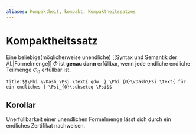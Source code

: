 ```yaml
---
aliases: Kompaktheit, kompakt, Kompaktheitssatzes
---
```

$\newcommand{\f}[1]{\mathcal{#1}}\newcommand{\F}[1]{\mathfrak{#1}}\newcommand{\b}[1]{\mathbb{#1}}$
# Kompaktheitssatz 
Eine beliebige(möglicherweise unendliche) [[Syntax und Semantik der AL|Formelmenge]] $\Phi$ ist **genau dann** erfüllbar, wenn jede endliche endliche Teilmenge $\Phi_0$ erfüllbar ist.
```ad-abstract
title:$$\Phi \vDash \Psi \text{ gdw. } \Phi_{0}\vDash\Psi \text{ für ein endliches } \Psi_{0}\subseteq \Psi$$
```

## Korollar
Unerfüllbarkeit einer unendlichen Formelmenge lässt sich durch ein endliches Zertifikat nachweisen.

